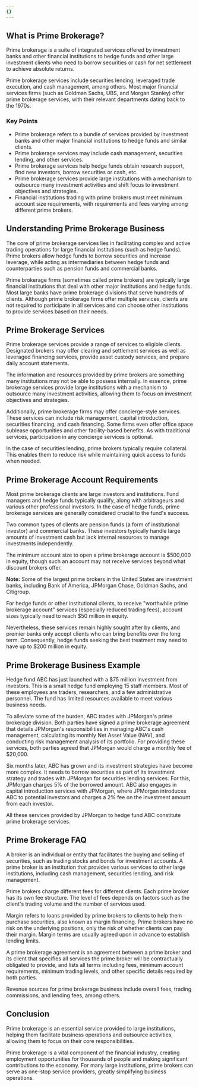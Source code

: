 ```yaml
---
{}
---
```


## What is Prime Brokerage?

Prime brokerage is a suite of integrated services offered by investment banks and other financial institutions to hedge funds and other large investment clients who need to borrow securities or cash for net settlement to achieve absolute returns.

Prime brokerage services include securities lending, leveraged trade execution, and cash management, among others. Most major financial services firms (such as Goldman Sachs, UBS, and Morgan Stanley) offer prime brokerage services, with their relevant departments dating back to the 1970s.

### Key Points

- Prime brokerage refers to a bundle of services provided by investment banks and other major financial institutions to hedge funds and similar clients.
- Prime brokerage services may include cash management, securities lending, and other services.
- Prime brokerage services help hedge funds obtain research support, find new investors, borrow securities or cash, etc.
- Prime brokerage services provide large institutions with a mechanism to outsource many investment activities and shift focus to investment objectives and strategies.
- Financial institutions trading with prime brokers must meet minimum account size requirements, with requirements and fees varying among different prime brokers.

## Understanding Prime Brokerage Business

The core of prime brokerage services lies in facilitating complex and active trading operations for large financial institutions (such as hedge funds). Prime brokers allow hedge funds to borrow securities and increase leverage, while acting as intermediaries between hedge funds and counterparties such as pension funds and commercial banks.

Prime brokerage firms (sometimes called prime brokers) are typically large financial institutions that deal with other major institutions and hedge funds. Most large banks have prime brokerage divisions that serve hundreds of clients. Although prime brokerage firms offer multiple services, clients are not required to participate in all services and can choose other institutions to provide services based on their needs.

## Prime Brokerage Services

Prime brokerage services provide a range of services to eligible clients. Designated brokers may offer clearing and settlement services as well as leveraged financing services, provide asset custody services, and prepare daily account statements.

The information and resources provided by prime brokers are something many institutions may not be able to possess internally. In essence, prime brokerage services provide large institutions with a mechanism to outsource many investment activities, allowing them to focus on investment objectives and strategies.

Additionally, prime brokerage firms may offer concierge-style services. These services can include risk management, capital introduction, securities financing, and cash financing. Some firms even offer office space sublease opportunities and other facility-based benefits. As with traditional services, participation in any concierge services is optional.

In the case of securities lending, prime brokers typically require collateral. This enables them to reduce risk while maintaining quick access to funds when needed.

## Prime Brokerage Account Requirements

Most prime brokerage clients are large investors and institutions. Fund managers and hedge funds typically qualify, along with arbitrageurs and various other professional investors. In the case of hedge funds, prime brokerage services are generally considered crucial to the fund's success.

Two common types of clients are pension funds (a form of institutional investor) and commercial banks. These investors typically handle large amounts of investment cash but lack internal resources to manage investments independently.

The minimum account size to open a prime brokerage account is $500,000 in equity, though such an account may not receive services beyond what discount brokers offer.

**Note:** Some of the largest prime brokers in the United States are investment banks, including Bank of America, JPMorgan Chase, Goldman Sachs, and Citigroup.

For hedge funds or other institutional clients, to receive "worthwhile prime brokerage account" services (especially reduced trading fees), account sizes typically need to reach $50 million in equity.

Nevertheless, these services remain highly sought after by clients, and premier banks only accept clients who can bring benefits over the long term. Consequently, hedge funds seeking the best treatment may need to have up to $200 million in equity.

## Prime Brokerage Business Example

Hedge fund ABC has just launched with a $75 million investment from investors. This is a small hedge fund employing 15 staff members. Most of these employees are traders, researchers, and a few administrative personnel. The fund has limited resources available to meet various business needs.

To alleviate some of the burden, ABC trades with JPMorgan's prime brokerage division. Both parties have signed a prime brokerage agreement that details JPMorgan's responsibilities in managing ABC's cash management, calculating its monthly Net Asset Value (NAV), and conducting risk management analysis of its portfolio. For providing these services, both parties agreed that JPMorgan would charge a monthly fee of $20,000.

Six months later, ABC has grown and its investment strategies have become more complex. It needs to borrow securities as part of its investment strategy and trades with JPMorgan for securities lending services. For this, JPMorgan charges 5% of the borrowed amount. ABC also engages in capital introduction services with JPMorgan, where JPMorgan introduces ABC to potential investors and charges a 2% fee on the investment amount from each investor.

All these services provided by JPMorgan to hedge fund ABC constitute prime brokerage services.

## Prime Brokerage FAQ

A broker is an individual or entity that facilitates the buying and selling of securities, such as trading stocks and bonds for investment accounts. A prime broker is an institution that provides various services to other large institutions, including cash management, securities lending, and risk management.

Prime brokers charge different fees for different clients. Each prime broker has its own fee structure. The level of fees depends on factors such as the client's trading volume and the number of services used.

Margin refers to loans provided by prime brokers to clients to help them purchase securities, also known as margin financing. Prime brokers have no risk on the underlying positions, only the risk of whether clients can pay their margin. Margin terms are usually agreed upon in advance to establish lending limits.

A prime brokerage agreement is an agreement between a prime broker and its client that specifies all services the prime broker will be contractually obligated to provide, and lists all terms including fees, minimum account requirements, minimum trading levels, and other specific details required by both parties.

Revenue sources for prime brokerage business include overall fees, trading commissions, and lending fees, among others.

## Conclusion

Prime brokerage is an essential service provided to large institutions, helping them facilitate business operations and outsource activities, allowing them to focus on their core responsibilities.

Prime brokerage is a vital component of the financial industry, creating employment opportunities for thousands of people and making significant contributions to the economy. For many large institutions, prime brokers can serve as one-stop service providers, greatly simplifying business operations.